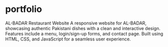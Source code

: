 # portfolio
AL-BADAR Restaurant Website A responsive website for AL-BADAR, showcasing authentic Pakistani dishes with a clean and interactive design. Features include a menu, login/sign-up forms, and contact page. Built using HTML, CSS, and JavaScript for a seamless user experience.
